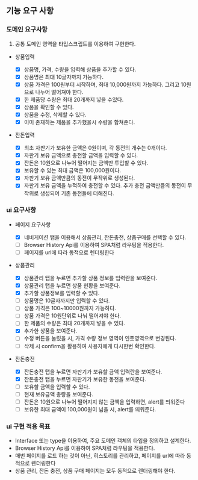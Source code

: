 ## 기능 요구 사항

### 도메인 요구사항

1. 공통
   도메인 영역을 타입스크립트를 이용하여 구현한다.

- 상품입력

  - [x] 상품명, 가격, 수량을 입력해 상품을 추가할 수 있다.
  - [x] 상품명은 최대 10글자까지 가능하다.
  - [x] 상품 가격은 100원부터 시작하며, 최대 10,000원까지 가능하다. 그리고 10원으로 나누어 떨어져야 한다.
  - [x] 한 제품당 수량은 최대 20개까지 넣을 수있다.
  - [x] 상품을 확인할 수 있다.
  - [x] 상품을 수정, 삭제할 수 있다.
  - [x] 이미 존재하는 제품을 추가했을시 수량을 합쳐준다.

- 잔돈입력

  - [x] 최초 자판기가 보유한 금액은 0원이며, 각 동전의 개수는 0개이다.
  - [x] 자판기 보유 금액으로 충전할 금액을 입력할 수 있다.
  - [x] 잔돈은 10원으로 나누어 떨어지는 금액만 투입할 수 있다.
  - [x] 보유할 수 있는 최대 금액은 100,000원이다.
  - [x] 자판기 보유 금액만큼의 동전이 무작위로 생성된다.
  - [x] 자판기 보유 금액을 누적하여 충전할 수 있다. 추가 충전 금액만큼의 동전이 무작위로 생성되어 기존 동전들에 더해진다.

### ui 요구사항

- 페이지 요구사항

  - [x] 네비게이션 탭을 이용해서 상품관리, 잔돈충전, 상품구매를 선택할 수 있다.
  - [ ] Browser History Api를 이용하여 SPA처럼 라우팅을 적용한다.
  - [ ] 페이지를 url에 따라 동적으로 렌더링한다

- 상품관리

  - [x] 상품관리 탭을 누르면 추가할 상품 정보를 입력란을 보여준다.
  - [x] 상품관리 탭을 누르면 상품 현황을 보여준다.
  - [x] 추가할 상품정보를 입력할 수 있다.
  - [ ] 상품명은 10글자까지만 입력할 수 있다.
  - [ ] 상품 가격은 100~10000원까지 가능하다.
  - [ ] 상품 가격은 10원단위로 나눠 떨어져야 한다.
  - [ ] 한 제품의 수량은 최대 20개까지 넣을 수 있다.
  - [x] 추가한 상품을 보여준다.
  - [ ] 수정 버튼을 눌렀을 시, 가격 수량 정보 영역이 인풋영역으로 변경된다.
  - [ ] 삭제 시 confirm을 활용하여 사용자에게 다시한번 확인한다.

- 잔돈충전
  - [x] 잔돈충전 탭을 누르면 자판기가 보유할 금액 입력란을 보여준다.
  - [x] 잔돈충전 탭을 누르면 자판기가 보유한 동전을 보여준다.
  - [ ] 보유할 금액을 입력할 수 있다.
  - [ ] 현재 보유금액 총량을 보여준다.
  - [ ] 잔돈은 10원으로 나누어 떨어지지 않는 금액을 입력하면, alert를 띄워준다
  - [ ] 보유한 최대 금액이 100,000원이 넘을 시, alert를 띄워준다.

### ui 구현 적용 목표

- Interface 또는 type을 이용하여, 주요 도메인 객체의 타입을 정의하고 설계한다.
- Browser History Api를 이용하여 SPA처럼 라우팅을 적용한다.
- 매번 페이지를 로드 하는 것이 아닌, 히스토리를 관리하고, 페이지를 url에 따라 동적으로 렌더링한다
- 상품 관리, 잔돈 충전, 상품 구매 페이지는 모두 동적으로 렌더링해야 한다.
